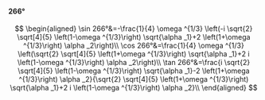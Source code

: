 #### 266°

$$
\begin{aligned}
\sin 266°&=-\frac{1}{4} \omega ^{1/3} \left(-i \sqrt{2} \sqrt[4]{5} \left(1-\omega ^{1/3}\right) \sqrt{\alpha _1}+2 \left(1+\omega ^{1/3}\right) \alpha _2\right)\\
\cos 266°&=\frac{1}{4} \omega ^{1/3} \left(\sqrt{2} \sqrt[4]{5} \left(1+\omega ^{1/3}\right) \sqrt{\alpha _1}+2 i \left(1-\omega ^{1/3}\right) \alpha _2\right)\\
\tan 266°&=\frac{i \sqrt{2} \sqrt[4]{5} \left(1-\omega ^{1/3}\right) \sqrt{\alpha _1}-2 \left(1+\omega ^{1/3}\right) \alpha _2}{\sqrt{2} \sqrt[4]{5} \left(1+\omega
^{1/3}\right) \sqrt{\alpha _1}+2 i \left(1-\omega ^{1/3}\right) \alpha _2}\\
\end{aligned}
$$

